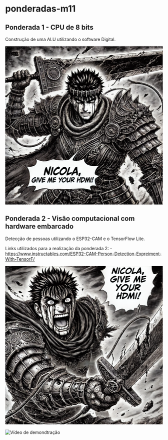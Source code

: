 # ponderadas-m11

## Ponderada 1 - CPU de 8 bits

Construção de uma ALU utilizando o software Digital.

![Nicola1](./ponderada1/Nicola1.webp)

## Ponderada 2 - Visão computacional com hardware embarcado

Detecção de pessoas utilizando o ESP32-CAM e o TensorFlow Lite.

Links utilizados para a realização da ponderada 2:
    - https://www.instructables.com/ESP32-CAM-Person-Detection-Expreiment-With-TensorF/

![Nicola2](./ponderada2/Nicola2.webp)

![Vídeo de demondtração](https://youtu.be/t2okPBMkaIk)